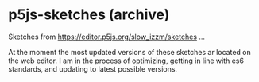 # p5js-sketches (archive)

Sketches from https://editor.p5js.org/slow_izzm/sketches ...

At the moment the most updated versions of these sketches ar located on the web editor. I am in the process of optimizing, getting in line with es6 standards, and updating to latest possible versions.
